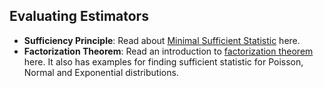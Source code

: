## Evaluating Estimators

* **Sufficiency Principle**: Read about [Minimal Sufficient Statistic](http://www.stat.cmu.edu/~larry/=stat705/Lecture5.pdf) here.
* **Factorization Theorem**: Read an introduction to [factorization theorem](https://onlinecourses.science.psu.edu/stat414/node/283) here. It also has examples for finding sufficient statistic for Poisson, Normal and Exponential distributions.
